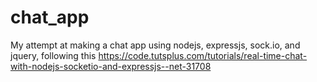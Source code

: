 # chat_app

My attempt at making a chat app using nodejs, expressjs, sock.io, and jquery, 
following this https://code.tutsplus.com/tutorials/real-time-chat-with-nodejs-socketio-and-expressjs--net-31708
